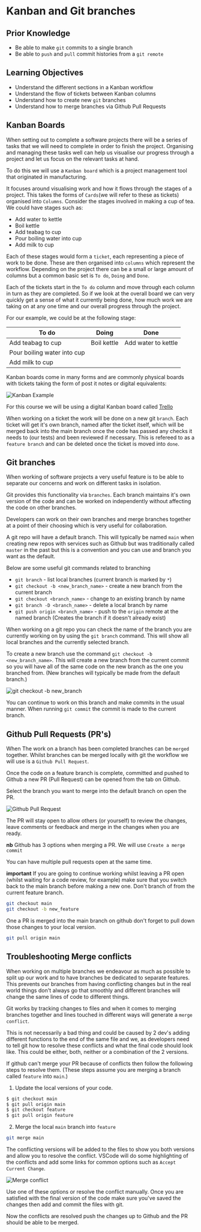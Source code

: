 # Kanban and Git branches

## Prior Knowledge

- Be able to make `git` commits to a single branch
- Be able to `push` and `pull` commit histories from a `git remote`

## Learning Objectives

- Understand the different sections in a Kanban workflow
- Understand the flow of tickets between Kanban columns
- Understand how to create new `git` branches
- Understand how to merge branches via Github Pull Requests

## Kanban Boards

When setting out to complete a software projects there will be a series of tasks that we will need to complete in order to finish the project. Organising and managing these tasks well can help us visualise our progress through a project and let us focus on the relevant tasks at hand.

To do this we will use a `Kanban board` which is a project management tool that originated in manufacturing.

It focuses around visualising work and how it flows through the stages of a project. This takes the forms of `Cards`(we will refer to these as tickets) organised into `Columns`. Consider the stages involved in making a cup of tea. We could have stages such as:

- Add water to kettle
- Boil kettle
- Add teabag to cup
- Pour boiling water into cup
- Add milk to cup

Each of these stages would form a `ticket`, each representing a piece of work to be done.
These are then organised into `columns` which represent the workflow. Depending on the project there can be a small or large amount of columns but a common basic set is `To do`, `Doing` and `Done`.

Each of the tickets start in the `To do` column and move through each column in turn as they are completed. So if we look at the overall board we can very quickly get a sense of what it currently being done, how much work we are taking on at any one time and our overall progress through the project.

For our example, we could be at the following stage:

| To do                       | Doing       | Done                |
| --------------------------- | ----------- | ------------------- |
| Add teabag to cup           | Boil kettle | Add water to kettle |
| Pour boiling water into cup |             |                     |
| Add milk to cup             |             |                     |

Kanban boards come in many forms and are commonly physical boards with tickets taking the form of post it notes or digital equivalents:

![Kanban Example](./metro-kanban.png)

For this course we will be using a digital Kanban board called [Trello](https://trello.com/)

When working on a ticket the work will be done on a new git `branch`. Each ticket will get it's own branch, named after the ticket itself, which will be merged back into the main branch once the code has passed any checks it needs to (our tests) and been reviewed if necessary. This is refereed to as a `feature branch` and can be deleted once the ticket is moved into `done`.

## Git branches

When working of software projects a very useful feature is to be able to separate our concerns and work on different tasks in isolation.

Git provides this functionality via `branches`. Each branch maintains it's own version of the code and can be worked on independently without affecting the code on other branches.

Developers can work on their own branches and merge branches together at a point of their choosing which is very useful for collaboration.

A git repo will have a default branch. This will typically be named `main` when creating new repos with services such as Github but was traditionally called `master` in the past but this is a convention and you can use and branch you want as the default.

Below are some useful git commands related to branching

- `git branch` - list local branches (current branch is marked by `*`)
- `git checkout -b <new_branch_name>` - create a new branch from the current branch
- `git checkout <branch_name>` - change to an existing branch by name
- `git branch -D <branch_name>` - delete a local branch by name
- `git push origin <branch_name>` - push to the `origin` remote at the named branch (Creates the branch if it doesn't already exist)

When working on a git repo you can check the name of the branch you are currently working on by using the `git branch` command. This will show all local branches and the currently selected branch.

To create a new branch use the command `git checkout -b <new_branch_name>`. This will create a new branch from the current commit so you will have all of the same code on the new branch as the one you branched from. (New branches will typically be made from the default branch.)

![git checkout -b new_branch](./git-branch.png)

You can continue to work on this branch and make commits in the usual manner. When running `git commit` the commit is made to the current branch.

## Github Pull Requests (PR's)

When The work on a branch has been completed branches can be `merged` together. Whilst branches can be merged locally with git the workflow we will use is a `Github Pull Request`.

Once the code on a feature branch is complete, committed and pushed to Github a new PR (Pull Request) can be opened from the tab on Github.

Select the branch you want to merge into the default branch on open the PR.

![Github Pull Request](./gh-pr.png)

The PR will stay open to allow others (or yourself) to review the changes, leave comments or feedback and merge in the changes when you are ready.

**nb** Github has 3 options when merging a PR. We will use `Create a merge commit`

You can have multiple pull requests open at the same time.

**important** If you are going to continue working whilst leaving a PR open (whilst waiting for a code review, for example) make sure that you switch back to the main branch before making a new one. Don't branch of from the current feature branch.

```bash
git checkout main
git checkout -b new_feature
```

One a PR is merged into the main branch on github don't forget to pull down those changes to your local version.

```bash
git pull origin main
```

## Troubleshooting Merge conflicts

When working on multiple branches we endeavour as much as possible to split up our work and to have branches be dedicated to separate features. This prevents our branches from having conflicting changes but in the real world things don't always go that smoothly and different branches will change the same lines of code to different things.

Git works by tracking changes to files and when it comes to merging branches together and lines touched in different ways will generate a `merge conflict`.

This is not necessarily a bad thing and could be caused by 2 dev's adding different functions to the end of the same file and we, as developers need to tell git how to resolve these conflicts and what the final code should look like. This could be either, both, neither or a combination of the 2 versions.

If github can't merge your PR because of conflicts then follow the following steps to resolve them. (These steps assume you are merging a branch called `feature` into `main`.)

1. Update the local versions of your code.

```bash
$ git checkout main
$ git pull origin main
$ git checkout feature
$ git pull origin feature
```

2. Merge the local `main` branch into `feature`

```bash
git merge main
```

The conflicting versions will be added to the files to show you both versions and allow you to resolve the conflict. VSCode will do some highlighting of the conflicts and add some links for common options such as `Accept Current Change`.

![Merge conflict](./merge-conflict.png)

Use one of these options or resolve the conflict manually. Once you are satisfied with the final version of the code make sure you've saved the changes then add and commit the files with git.

Now the conflicts are resolved push the changes up to Github and the PR should be able to be merged.
